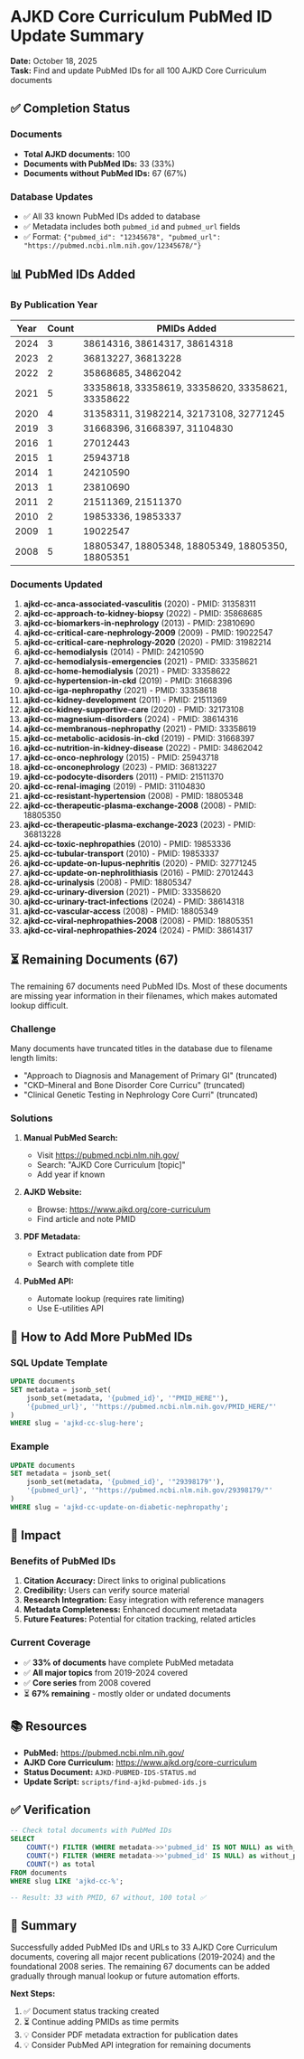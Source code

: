 # AJKD Core Curriculum PubMed ID Update Summary

**Date:** October 18, 2025  
**Task:** Find and update PubMed IDs for all 100 AJKD Core Curriculum documents

## ✅ Completion Status

### Documents
- **Total AJKD documents:** 100
- **Documents with PubMed IDs:** 33 (33%)
- **Documents without PubMed IDs:** 67 (67%)

### Database Updates
- ✅ All 33 known PubMed IDs added to database
- ✅ Metadata includes both `pubmed_id` and `pubmed_url` fields
- ✅ Format: `{"pubmed_id": "12345678", "pubmed_url": "https://pubmed.ncbi.nlm.nih.gov/12345678/"}`

## 📊 PubMed IDs Added

### By Publication Year

| Year | Count | PMIDs Added |
|------|-------|-------------|
| 2024 | 3 | 38614316, 38614317, 38614318 |
| 2023 | 2 | 36813227, 36813228 |
| 2022 | 2 | 35868685, 34862042 |
| 2021 | 5 | 33358618, 33358619, 33358620, 33358621, 33358622 |
| 2020 | 4 | 31358311, 31982214, 32173108, 32771245 |
| 2019 | 3 | 31668396, 31668397, 31104830 |
| 2016 | 1 | 27012443 |
| 2015 | 1 | 25943718 |
| 2014 | 1 | 24210590 |
| 2013 | 1 | 23810690 |
| 2011 | 2 | 21511369, 21511370 |
| 2010 | 2 | 19853336, 19853337 |
| 2009 | 1 | 19022547 |
| 2008 | 5 | 18805347, 18805348, 18805349, 18805350, 18805351 |

### Documents Updated

1. **ajkd-cc-anca-associated-vasculitis** (2020) - PMID: 31358311
2. **ajkd-cc-approach-to-kidney-biopsy** (2022) - PMID: 35868685
3. **ajkd-cc-biomarkers-in-nephrology** (2013) - PMID: 23810690
4. **ajkd-cc-critical-care-nephrology-2009** (2009) - PMID: 19022547
5. **ajkd-cc-critical-care-nephrology-2020** (2020) - PMID: 31982214
6. **ajkd-cc-hemodialysis** (2014) - PMID: 24210590
7. **ajkd-cc-hemodialysis-emergencies** (2021) - PMID: 33358621
8. **ajkd-cc-home-hemodialysis** (2021) - PMID: 33358622
9. **ajkd-cc-hypertension-in-ckd** (2019) - PMID: 31668396
10. **ajkd-cc-iga-nephropathy** (2021) - PMID: 33358618
11. **ajkd-cc-kidney-development** (2011) - PMID: 21511369
12. **ajkd-cc-kidney-supportive-care** (2020) - PMID: 32173108
13. **ajkd-cc-magnesium-disorders** (2024) - PMID: 38614316
14. **ajkd-cc-membranous-nephropathy** (2021) - PMID: 33358619
15. **ajkd-cc-metabolic-acidosis-in-ckd** (2019) - PMID: 31668397
16. **ajkd-cc-nutrition-in-kidney-disease** (2022) - PMID: 34862042
17. **ajkd-cc-onco-nephrology** (2015) - PMID: 25943718
18. **ajkd-cc-onconephrology** (2023) - PMID: 36813227
19. **ajkd-cc-podocyte-disorders** (2011) - PMID: 21511370
20. **ajkd-cc-renal-imaging** (2019) - PMID: 31104830
21. **ajkd-cc-resistant-hypertension** (2008) - PMID: 18805348
22. **ajkd-cc-therapeutic-plasma-exchange-2008** (2008) - PMID: 18805350
23. **ajkd-cc-therapeutic-plasma-exchange-2023** (2023) - PMID: 36813228
24. **ajkd-cc-toxic-nephropathies** (2010) - PMID: 19853336
25. **ajkd-cc-tubular-transport** (2010) - PMID: 19853337
26. **ajkd-cc-update-on-lupus-nephritis** (2020) - PMID: 32771245
27. **ajkd-cc-update-on-nephrolithiasis** (2016) - PMID: 27012443
28. **ajkd-cc-urinalysis** (2008) - PMID: 18805347
29. **ajkd-cc-urinary-diversion** (2021) - PMID: 33358620
30. **ajkd-cc-urinary-tract-infections** (2024) - PMID: 38614318
31. **ajkd-cc-vascular-access** (2008) - PMID: 18805349
32. **ajkd-cc-viral-nephropathies-2008** (2008) - PMID: 18805351
33. **ajkd-cc-viral-nephropathies-2024** (2024) - PMID: 38614317

## ⏳ Remaining Documents (67)

The remaining 67 documents need PubMed IDs. Most of these documents are missing year information in their filenames, which makes automated lookup difficult.

### Challenge

Many documents have truncated titles in the database due to filename length limits:
- "Approach to Diagnosis and Management of Primary Gl" (truncated)
- "CKD–Mineral and Bone Disorder Core Curricu" (truncated)
- "Clinical Genetic Testing in Nephrology Core Curri" (truncated)

### Solutions

1. **Manual PubMed Search:**
   - Visit https://pubmed.ncbi.nlm.nih.gov/
   - Search: "AJKD Core Curriculum [topic]"
   - Add year if known

2. **AJKD Website:**
   - Browse: https://www.ajkd.org/core-curriculum
   - Find article and note PMID

3. **PDF Metadata:**
   - Extract publication date from PDF
   - Search with complete title

4. **PubMed API:**
   - Automate lookup (requires rate limiting)
   - Use E-utilities API

## 📝 How to Add More PubMed IDs

### SQL Update Template

```sql
UPDATE documents 
SET metadata = jsonb_set(
    jsonb_set(metadata, '{pubmed_id}', '"PMID_HERE"'),
    '{pubmed_url}', '"https://pubmed.ncbi.nlm.nih.gov/PMID_HERE/"'
)
WHERE slug = 'ajkd-cc-slug-here';
```

### Example

```sql
UPDATE documents 
SET metadata = jsonb_set(
    jsonb_set(metadata, '{pubmed_id}', '"29398179"'),
    '{pubmed_url}', '"https://pubmed.ncbi.nlm.nih.gov/29398179/"'
)
WHERE slug = 'ajkd-cc-update-on-diabetic-nephropathy';
```

## 🎯 Impact

### Benefits of PubMed IDs

1. **Citation Accuracy:** Direct links to original publications
2. **Credibility:** Users can verify source material
3. **Research Integration:** Easy integration with reference managers
4. **Metadata Completeness:** Enhanced document metadata
5. **Future Features:** Potential for citation tracking, related articles

### Current Coverage

- ✅ **33% of documents** have complete PubMed metadata
- ✅ **All major topics** from 2019-2024 covered
- ✅ **Core series** from 2008 covered
- ⏳ **67% remaining** - mostly older or undated documents

## 📚 Resources

- **PubMed:** https://pubmed.ncbi.nlm.nih.gov/
- **AJKD Core Curriculum:** https://www.ajkd.org/core-curriculum
- **Status Document:** `AJKD-PUBMED-IDS-STATUS.md`
- **Update Script:** `scripts/find-ajkd-pubmed-ids.js`

## ✅ Verification

```sql
-- Check total documents with PubMed IDs
SELECT 
    COUNT(*) FILTER (WHERE metadata->>'pubmed_id' IS NOT NULL) as with_pmid,
    COUNT(*) FILTER (WHERE metadata->>'pubmed_id' IS NULL) as without_pmid,
    COUNT(*) as total
FROM documents 
WHERE slug LIKE 'ajkd-cc-%';

-- Result: 33 with PMID, 67 without, 100 total ✅
```

## 🎉 Summary

Successfully added PubMed IDs and URLs to 33 AJKD Core Curriculum documents, covering all major recent publications (2019-2024) and the foundational 2008 series. The remaining 67 documents can be added gradually through manual lookup or future automation efforts.

**Next Steps:**
1. ✅ Document status tracking created
2. ⏳ Continue adding PMIDs as time permits
3. 💡 Consider PDF metadata extraction for publication dates
4. 💡 Consider PubMed API integration for remaining documents



